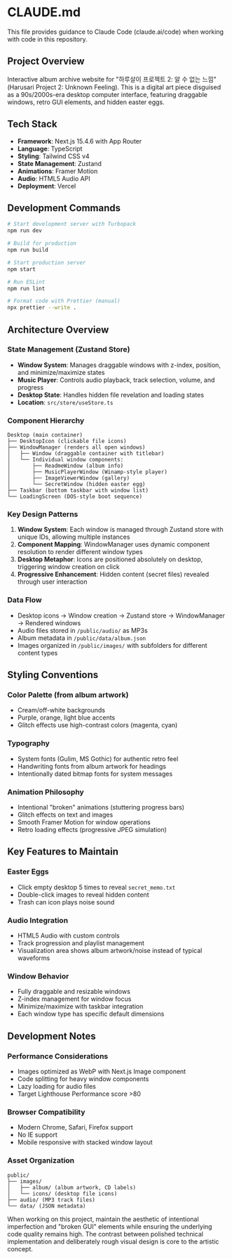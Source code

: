 # CLAUDE.md

This file provides guidance to Claude Code (claude.ai/code) when working with code in this repository.

## Project Overview

Interactive album archive website for "하루살이 프로젝트 2: 알 수 없는 느낌" (Harusari Project 2: Unknown Feeling). This is a digital art piece disguised as a 90s/2000s-era desktop computer interface, featuring draggable windows, retro GUI elements, and hidden easter eggs.

## Tech Stack

- **Framework**: Next.js 15.4.6 with App Router
- **Language**: TypeScript
- **Styling**: Tailwind CSS v4
- **State Management**: Zustand
- **Animations**: Framer Motion
- **Audio**: HTML5 Audio API
- **Deployment**: Vercel

## Development Commands

```bash
# Start development server with Turbopack
npm run dev

# Build for production
npm run build

# Start production server
npm start

# Run ESLint
npm run lint

# Format code with Prettier (manual)
npx prettier --write .
```

## Architecture Overview

### State Management (Zustand Store)
- **Window System**: Manages draggable windows with z-index, position, and minimize/maximize states
- **Music Player**: Controls audio playback, track selection, volume, and progress
- **Desktop State**: Handles hidden file revelation and loading states
- **Location**: `src/store/useStore.ts`

### Component Hierarchy
```
Desktop (main container)
├── DesktopIcon (clickable file icons)
├── WindowManager (renders all open windows)
│   ├── Window (draggable container with titlebar)
│   └── Individual window components:
│       ├── ReadmeWindow (album info)
│       ├── MusicPlayerWindow (Winamp-style player)
│       ├── ImageViewerWindow (gallery)
│       └── SecretWindow (hidden easter egg)
├── Taskbar (bottom taskbar with window list)
└── LoadingScreen (DOS-style boot sequence)
```

### Key Design Patterns

1. **Window System**: Each window is managed through Zustand store with unique IDs, allowing multiple instances
2. **Component Mapping**: WindowManager uses dynamic component resolution to render different window types
3. **Desktop Metaphor**: Icons are positioned absolutely on desktop, triggering window creation on click
4. **Progressive Enhancement**: Hidden content (secret files) revealed through user interaction

### Data Flow
- Desktop icons → Window creation → Zustand store → WindowManager → Rendered windows
- Audio files stored in `/public/audio/` as MP3s
- Album metadata in `/public/data/album.json`
- Images organized in `/public/images/` with subfolders for different content types

## Styling Conventions

### Color Palette (from album artwork)
- Cream/off-white backgrounds
- Purple, orange, light blue accents
- Glitch effects use high-contrast colors (magenta, cyan)

### Typography
- System fonts (Gulim, MS Gothic) for authentic retro feel
- Handwriting fonts from album artwork for headings
- Intentionally dated bitmap fonts for system messages

### Animation Philosophy
- Intentional "broken" animations (stuttering progress bars)
- Glitch effects on text and images
- Smooth Framer Motion for window operations
- Retro loading effects (progressive JPEG simulation)

## Key Features to Maintain

### Easter Eggs
- Click empty desktop 5 times to reveal `secret_memo.txt`
- Double-click images to reveal hidden content
- Trash can icon plays noise sound

### Audio Integration
- HTML5 Audio with custom controls
- Track progression and playlist management
- Visualization area shows album artwork/noise instead of typical waveforms

### Window Behavior
- Fully draggable and resizable windows
- Z-index management for window focus
- Minimize/maximize with taskbar integration
- Each window type has specific default dimensions

## Development Notes

### Performance Considerations
- Images optimized as WebP with Next.js Image component
- Code splitting for heavy window components
- Lazy loading for audio files
- Target Lighthouse Performance score >80

### Browser Compatibility
- Modern Chrome, Safari, Firefox support
- No IE support
- Mobile responsive with stacked window layout

### Asset Organization
```
public/
├── images/
│   ├── album/ (album artwork, CD labels)
│   └── icons/ (desktop file icons)
├── audio/ (MP3 track files)
└── data/ (JSON metadata)
```

When working on this project, maintain the aesthetic of intentional imperfection and "broken GUI" elements while ensuring the underlying code quality remains high. The contrast between polished technical implementation and deliberately rough visual design is core to the artistic concept.